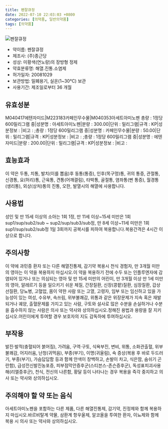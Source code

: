 ```yaml
---
title: 펜잘큐정
date: 2022-07-10 22:03:03 +0800
categories: [의약품, 일반의약품]
tags: [의약품]
---
```

![펜잘큐정](https://nedrug.mfds.go.kr/pbp/cmn/itemImageDownload/147427926223400104)

- 약이름: 펜잘큐정
- 제조사: (주)종근당
- 성상: 미황색(연노랑)의 장방형 정제
- 약효분류명: 해열.진통.소염제
- 허가일자: 20081029
- 보관방법: 밀폐용기, 실온(1~30℃) 보관
- 사용기간: 제조일로부터 36 개월
## 유효성분
M040417에텐자미드|M223183카페인무수물|M040353아세트아미노펜
총량 : 1정당 600밀리그램 중|성분명 : 아세트아미노펜|분량 : 300.00|단위 : 밀리그램|규격 : KP|성분정보 : |비고 : ;총량 : 1정당 600밀리그램 중|성분명 : 카페인무수물|분량 : 50.00|단위 : 밀리그램|규격 : KP|성분정보 : |비고 : ;총량 : 1정당 600밀리그램 중|성분명 : 에텐자미드|분량 : 200.00|단위 : 밀리그램|규격 : KP|성분정보 : |비고 :
## 효능효과
이 약은 두통, 치통, 발치(이를 뽑음)후 동통(통증), 인후(목구멍)통, 귀의 통증, 관절통, 신경통, 요(허리)통, 근육통, 견통(어깨결림), 타박통, 골절통, 염좌통(삔 통증), 월경통(생리통), 외상(상처)통의 진통, 오한, 발열시의 해열에 사용합니다.
## 사용법
성인 및 만 15세 이상의 소아는 1회 1정, 만 11세 이상~15세 미만은 1회 sup1/sup/sub2/sub ~ sup2/sup/sub3/sub정, 만 8세 이상~11세 미만은 1회 sup1/sup/sub2/sub정 1일 3회까지 공복시를 피하여 복용합니다.복용간격은 4시간 이상으로 합니다.
## 주의사항
이 약에 과민증 환자 또는 다른 해열진통제, 감기약 복용시 천식 경험자, 만 3개월 미만의 영아는 이 약을 복용하지 마십시오.이 약을 복용하기 전에 수두 또는 인플루엔자에 감염되어 있거나 또는 의심되는 영아 및 만 15세 미만의 어린이, 만 3개월 이상 만 1세 미만의 영아, 알레르기 등을 일으키기 쉬운 체질, 간장질환, 신장(콩팥)질환, 심장질환, 갑상선질환, 당뇨병, 고혈압, 몸이 약한 사람 또는 고열, 고령자, 임부 또는 임신하고 있을 가능성이 있는 여성, 수유부, 속쓰림, 위부불쾌감, 위통과 같은 위장문제가 지속 혹은 재발되거나 궤양, 출혈문제를 가지고 있는 사람, 구토와 설사로 많은 수분을 손실하거나 수분을 흡수하지 않는 사람은 의사 또는 약사와 상의하십시오.정해진 용법과 용량을 잘 지키십시오.어린이에게 투여할 경우 보호자의 지도 감독하에 투여하십시오.
## 부작용
발진·발적(충혈되어 붉어짐), 가려움, 구역·구토, 식욕부진, 변비, 위통, 소화관출혈, 위부불쾌감, 어지러움, 난청(귀먹음), 부종(부기), 이명(귀울림), 쇽 증상(복용 후 바로 두드러기, 부종(부기), 가슴답답함 등과 함께 안색이 창백하고, 손발이 차고, 식은땀, 숨쉬기 곤란함), 급성전신발진농포증, 피부점막안증후군(스티븐스-존슨증후군), 독성표피괴사용해(리엘증후군), 천식, 전신의 나른함, 황달 등이 나타나는 경우 복용을 즉각 중지하고 의사 또는 약사와 상의하십시오.
## 주의해야 할 약 또는 음식
아세트아미노펜을 포함하는 다른 제품, 다른 해열진통제, 감기약, 진정제와 함께 복용하지 마십시오.바르비탈계 약물, 삼환계 항우울제, 알코올을 투여한 환자, 이뇨제와 함께 복용 시 의사 또는 약사와 상의하십시오.
